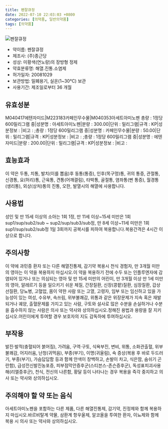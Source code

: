 ```yaml
---
title: 펜잘큐정
date: 2022-07-10 22:03:03 +0800
categories: [의약품, 일반의약품]
tags: [의약품]
---
```

![펜잘큐정](https://nedrug.mfds.go.kr/pbp/cmn/itemImageDownload/147427926223400104)

- 약이름: 펜잘큐정
- 제조사: (주)종근당
- 성상: 미황색(연노랑)의 장방형 정제
- 약효분류명: 해열.진통.소염제
- 허가일자: 20081029
- 보관방법: 밀폐용기, 실온(1~30℃) 보관
- 사용기간: 제조일로부터 36 개월
## 유효성분
M040417에텐자미드|M223183카페인무수물|M040353아세트아미노펜
총량 : 1정당 600밀리그램 중|성분명 : 아세트아미노펜|분량 : 300.00|단위 : 밀리그램|규격 : KP|성분정보 : |비고 : ;총량 : 1정당 600밀리그램 중|성분명 : 카페인무수물|분량 : 50.00|단위 : 밀리그램|규격 : KP|성분정보 : |비고 : ;총량 : 1정당 600밀리그램 중|성분명 : 에텐자미드|분량 : 200.00|단위 : 밀리그램|규격 : KP|성분정보 : |비고 :
## 효능효과
이 약은 두통, 치통, 발치(이를 뽑음)후 동통(통증), 인후(목구멍)통, 귀의 통증, 관절통, 신경통, 요(허리)통, 근육통, 견통(어깨결림), 타박통, 골절통, 염좌통(삔 통증), 월경통(생리통), 외상(상처)통의 진통, 오한, 발열시의 해열에 사용합니다.
## 사용법
성인 및 만 15세 이상의 소아는 1회 1정, 만 11세 이상~15세 미만은 1회 sup1/sup/sub2/sub ~ sup2/sup/sub3/sub정, 만 8세 이상~11세 미만은 1회 sup1/sup/sub2/sub정 1일 3회까지 공복시를 피하여 복용합니다.복용간격은 4시간 이상으로 합니다.
## 주의사항
이 약에 과민증 환자 또는 다른 해열진통제, 감기약 복용시 천식 경험자, 만 3개월 미만의 영아는 이 약을 복용하지 마십시오.이 약을 복용하기 전에 수두 또는 인플루엔자에 감염되어 있거나 또는 의심되는 영아 및 만 15세 미만의 어린이, 만 3개월 이상 만 1세 미만의 영아, 알레르기 등을 일으키기 쉬운 체질, 간장질환, 신장(콩팥)질환, 심장질환, 갑상선질환, 당뇨병, 고혈압, 몸이 약한 사람 또는 고열, 고령자, 임부 또는 임신하고 있을 가능성이 있는 여성, 수유부, 속쓰림, 위부불쾌감, 위통과 같은 위장문제가 지속 혹은 재발되거나 궤양, 출혈문제를 가지고 있는 사람, 구토와 설사로 많은 수분을 손실하거나 수분을 흡수하지 않는 사람은 의사 또는 약사와 상의하십시오.정해진 용법과 용량을 잘 지키십시오.어린이에게 투여할 경우 보호자의 지도 감독하에 투여하십시오.
## 부작용
발진·발적(충혈되어 붉어짐), 가려움, 구역·구토, 식욕부진, 변비, 위통, 소화관출혈, 위부불쾌감, 어지러움, 난청(귀먹음), 부종(부기), 이명(귀울림), 쇽 증상(복용 후 바로 두드러기, 부종(부기), 가슴답답함 등과 함께 안색이 창백하고, 손발이 차고, 식은땀, 숨쉬기 곤란함), 급성전신발진농포증, 피부점막안증후군(스티븐스-존슨증후군), 독성표피괴사용해(리엘증후군), 천식, 전신의 나른함, 황달 등이 나타나는 경우 복용을 즉각 중지하고 의사 또는 약사와 상의하십시오.
## 주의해야 할 약 또는 음식
아세트아미노펜을 포함하는 다른 제품, 다른 해열진통제, 감기약, 진정제와 함께 복용하지 마십시오.바르비탈계 약물, 삼환계 항우울제, 알코올을 투여한 환자, 이뇨제와 함께 복용 시 의사 또는 약사와 상의하십시오.
